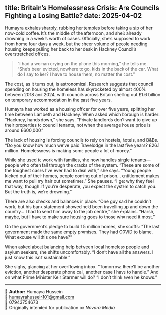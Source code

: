 title: Britain’s Homelessness Crisis: Are Councils Fighting a Losing Battle?
date: 2025-04-02
---

Humayra exhales sharply, rubbing her temples before taking a sip of her now-cold coffee. It’s the middle of the afternoon, and she’s already drowning in a week’s worth of cases. Officially, she’s supposed to work from home four days a week, but the sheer volume of people needing housing keeps pulling her back to her desk in Hackney Council’s overstretched offices.

> “I had a woman crying on the phone this morning,” she tells me. “She’s been evicted, nowhere to go, kids in the back of the car. What do I say to her? I have to house them, no matter the cost.”

The cost, as it turns out, is astronomical. Research suggests that council spending on housing the homeless has skyrocketed by almost 400% between 2018 and 2024, with councils across Britain shelling out £1.6 billion on temporary accommodation in the past five years.

Humayra has worked as a housing officer for over five years, splitting her time between Lambeth and Hackney. When asked which borough is harder: “Hackney, hands down,” she says. “Private landlords don’t want to give up their properties to council tenants, not when the average house price is around £600,000.”

The lack of housing is forcing councils to rely on hostels, hotels, and B&Bs. “Do you know how much we’ve paid Travelodge in the last five years? £26.1 million. Homelessness is making some people a lot of money.”

While she used to work with families, she now handles single tenants—people who often fall through the cracks of the system. “These are some of the toughest cases I’ve ever had to deal with,” she says. “Young people kicked out of their homes, people coming out of prison… entitlement makes me want to pull my hair out sometimes.” She pauses. “I get why they feel that way, though. If you’re desperate, you expect the system to catch you. But the truth is, we’re drowning.”

There are also checks and balances in place. “One guy said he couldn’t work, but his bank statement showed he’d been travelling up and down the country… I had to send him away to the job centre,” she explains. “Harsh, maybe, but I have to make sure housing goes to those who need it most.”

On the government’s pledge to build 1.5 million homes, she scoffs: “The last government made the same empty promises. They had COVID to blame. What excuse will this one have?”

When asked about balancing help between local homeless people and asylum seekers, she shifts uncomfortably. “I don’t have all the answers. I just know this isn’t sustainable.”

She sighs, glancing at her overflowing inbox. “Tomorrow, there’ll be another eviction, another desperate phone call, another case I have to handle.” And on what Prime Minister Keir Starmer will do? “I don’t think even he knows.”

---

📝 **Author:** Humayra Hussein  
📧 humayrahussein101@gmail.com  
📱 07943754673  
📰 Originally intended for publication on *Novara Media*

